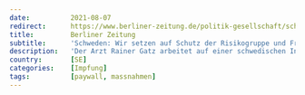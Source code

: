 ```yaml
---
date:          2021-08-07
redirect:      https://www.berliner-zeitung.de/politik-gesellschaft/schweden-wir-setzen-auf-schutz-der-risikogruppe-und-freiwilligkeit-li.175697
title:         Berliner Zeitung
subtitle:      'Schweden: Wir setzen auf Schutz der Risikogruppe und Freiwilligkeit'
description:   'Der Arzt Rainer Gatz arbeitet auf einer schwedischen Intensivstation. Er schildert, wie es Schweden gelungen ist, die Pandemie mit Augenmaß zu bekämpfen.'
country:       [SE]
categories:    [Impfung]
tags:          [paywall, massnahmen]
---
```

